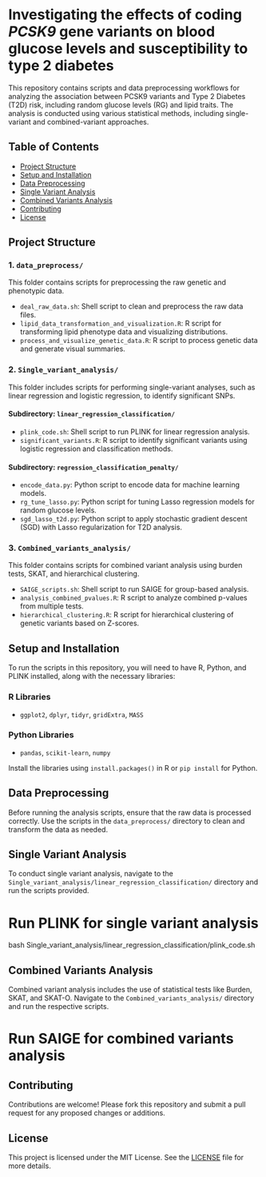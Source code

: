 # Investigating the effects of coding *PCSK9* gene variants on blood glucose levels and susceptibility to type 2 diabetes

This repository contains scripts and data preprocessing workflows for analyzing the association between PCSK9 variants and Type 2 Diabetes (T2D) risk, including random glucose levels (RG) and lipid traits. The analysis is conducted using various statistical methods, including single-variant and combined-variant approaches.

## Table of Contents

- [Project Structure](#project-structure)
- [Setup and Installation](#setup-and-installation)
- [Data Preprocessing](#data-preprocessing)
- [Single Variant Analysis](#single-variant-analysis)
- [Combined Variants Analysis](#combined-variants-analysis)
- [Contributing](#contributing)
- [License](#license)

## Project Structure

### 1. `data_preprocess/`

This folder contains scripts for preprocessing the raw genetic and phenotypic data.

- `deal_raw_data.sh`: Shell script to clean and preprocess the raw data files.
- `lipid_data_transformation_and_visualization.R`: R script for transforming lipid phenotype data and visualizing distributions.
- `process_and_visualize_genetic_data.R`: R script to process genetic data and generate visual summaries.

### 2. `Single_variant_analysis/`

This folder includes scripts for performing single-variant analyses, such as linear regression and logistic regression, to identify significant SNPs.

#### Subdirectory: `linear_regression_classification/`

- `plink_code.sh`: Shell script to run PLINK for linear regression analysis.
- `significant_variants.R`: R script to identify significant variants using logistic regression and classification methods.

#### Subdirectory: `regression_classification_penalty/`

- `encode_data.py`: Python script to encode data for machine learning models.
- `rg_tune_lasso.py`: Python script for tuning Lasso regression models for random glucose levels.
- `sgd_lasso_t2d.py`: Python script to apply stochastic gradient descent (SGD) with Lasso regularization for T2D analysis.

### 3. `Combined_variants_analysis/`

This folder contains scripts for combined variant analysis using burden tests, SKAT, and hierarchical clustering.

- `SAIGE_scripts.sh`: Shell script to run SAIGE for group-based analysis.
- `analysis_combined_pvalues.R`: R script to analyze combined p-values from multiple tests.
- `hierarchical_clustering.R`: R script for hierarchical clustering of genetic variants based on Z-scores.

## Setup and Installation

To run the scripts in this repository, you will need to have R, Python, and PLINK installed, along with the necessary libraries:

### R Libraries

- `ggplot2`, `dplyr`, `tidyr`, `gridExtra`, `MASS`

### Python Libraries

- `pandas`, `scikit-learn`, `numpy`

Install the libraries using `install.packages()` in R or `pip install` for Python.

## Data Preprocessing

Before running the analysis scripts, ensure that the raw data is processed correctly. Use the scripts in the `data_preprocess/` directory to clean and transform the data as needed.


## Single Variant Analysis

To conduct single variant analysis, navigate to the `Single_variant_analysis/linear_regression_classification/` directory and run the scripts provided.

# Run PLINK for single variant analysis
bash Single_variant_analysis/linear_regression_classification/plink_code.sh

## Combined Variants Analysis

Combined variant analysis includes the use of statistical tests like Burden, SKAT, and SKAT-O. Navigate to the `Combined_variants_analysis/` directory and run the respective scripts.


# Run SAIGE for combined variants analysis

## Contributing

Contributions are welcome! Please fork this repository and submit a pull request for any proposed changes or additions.

## License
This project is licensed under the MIT License. See the [LICENSE](LICENSE) file for more details.
